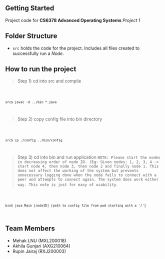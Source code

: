 ## Getting Started

Project code for **CS6378 Advanced Operating Systems** *Project 1*

## Folder Structure

- `src` holds the code for the project. Includes all files created to successfully run a *Node*.

## How to run the project

> Step 1) cd into src and compile
<code>

    src$ javac -d ../bin *.java
</code>

> Step 2) copy config file into bin directory
<code>

    src$ cp ./config ../bin/config
</code>

> Step 3) cd into bin and run application `NOTE: Please start the nodes in decreasing order of node ID. (Eg: Given nodes: 1, 2, 3, 4 -> start node 4, then node 3, then node 2 and finally node 1. This does not affect the working of the system but prevents unnecessary logging done when the node fails to connect with a peer and attempts to connect again. The system does work either way. This note is just for easy of usability`.
<code>

    bin$ java Main [nodeID] [path to config file from pwd starting with a '/']
</code>

## Team Members
- Mehak LNU (MXL200018)
- Akhila Gunjari (AXG210064)
- Rupin Jairaj (RXJ200003)